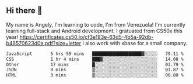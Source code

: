 ## Hi there 👋
My name is Angely, I'm learning to code, I'm from Venezuela!
I'm currently learning full-stack and Android development.
I gratuated from CS50x this year! https://certificates.cs50.io/cf3e183e-63d5-4b5a-92db-b48570623d0a.pdf?size=letter
I also work with xbase for a small company.

 <!--START_SECTION:waka-->

```txt
JavaScript       5 hrs 59 mins   ███████████████████▓░░░░░   79.11 %
CSS              1 hr 4 mins     ███▓░░░░░░░░░░░░░░░░░░░░░   14.08 %
Other            17 mins         █░░░░░░░░░░░░░░░░░░░░░░░░   03.79 %
JSON             8 mins          ▒░░░░░░░░░░░░░░░░░░░░░░░░   01.87 %
HTML             3 mins          ▒░░░░░░░░░░░░░░░░░░░░░░░░   00.80 %
```

<!--END_SECTION:waka-->
<!--
**angelycontrerasr/angelycontrerasr** is a ✨ _special_ ✨ repository because its `README.md` (this file) appears on your GitHub profile.

Here are some ideas to get you started:

- 🔭 I’m currently working on ...
- 🌱 I’m currently learning ...
- 👯 I’m looking to collaborate on ...
- 🤔 I’m looking for help with ...
- 💬 Ask me about ...
- 📫 How to reach me: ...
- 😄 Pronouns: ...
- ⚡ Fun fact: ...
-->
